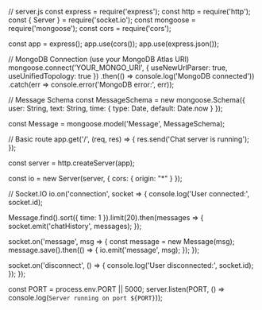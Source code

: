 // server.js
const express = require('express');
const http = require('http');
const { Server } = require('socket.io');
const mongoose = require('mongoose');
const cors = require('cors');

const app = express();
app.use(cors());
app.use(express.json());

// MongoDB Connection (use your MongoDB Atlas URI)
mongoose.connect('YOUR_MONGO_URI', { useNewUrlParser: true, useUnifiedTopology: true })
  .then(() => console.log('MongoDB connected'))
  .catch(err => console.error('MongoDB error:', err));

// Message Schema
const MessageSchema = new mongoose.Schema({
  user: String,
  text: String,
  time: { type: Date, default: Date.now }
});

const Message = mongoose.model('Message', MessageSchema);

// Basic route
app.get('/', (req, res) => {
  res.send('Chat server is running');
});

const server = http.createServer(app);

const io = new Server(server, {
  cors: { origin: "*" }
});

// Socket.IO
io.on('connection', socket => {
  console.log('User connected:', socket.id);

  Message.find().sort({ time: 1 }).limit(20).then(messages => {
    socket.emit('chatHistory', messages);
  });

  socket.on('message', msg => {
    const message = new Message(msg);
    message.save().then(() => {
      io.emit('message', msg);
    });
  });

  socket.on('disconnect', () => {
    console.log('User disconnected:', socket.id);
  });
});

const PORT = process.env.PORT || 5000;
server.listen(PORT, () => console.log(`Server running on port ${PORT}`));


# <!DOCTYPE html>
<html lang="en">
<head>
  <meta charset="UTF-8">
  <meta name="viewport" content="width=device-width, initial-scale=1.0">
  <title>Advanced Chat</title>
  <script src="https://cdn.tailwindcss.com"></script>
  <script src="https://cdn.socket.io/4.3.2/socket.io.min.js"></script>
  <script crossorigin src="https://unpkg.com/react@18/umd/react.development.js"></script>
  <script crossorigin src="https://unpkg.com/react-dom@18/umd/react-dom.development.js"></script>
  <script crossorigin src="https://unpkg.com/babel-standalone@6/babel.min.js"></script>
</head>
<body class="bg-gray-100">
  <div id="root"></div>

  <script type="text/babel">
    const socket = io("YOUR_BACKEND_URL"); // e.g. https://my-chat-backend.onrender.com

    function ChatApp() {
      const [messages, setMessages] = React.useState([]);
      const [input, setInput] = React.useState("");
      const [username, setUsername] = React.useState("");

      React.useEffect(() => {
        socket.on('chatHistory', history => setMessages(history));
        socket.on('message', msg => setMessages(prev => [...prev, msg]));
      }, []);

      function sendMessage() {
        if (input.trim()) {
          const msg = { user: username || "Guest", text: input };
          socket.emit('message', msg);
          setInput("");
        }
      }

      return (
        <div className="flex flex-col items-center justify-center h-screen">
          {!username ? (
            <div className="bg-white p-5 rounded shadow">
              <input className="border p-2 mr-2" placeholder="Enter your name"
                value={username} onChange={e => setUsername(e.target.value)} />
              <button onClick={() => username && setUsername(username)}
                className="bg-blue-500 text-white px-4 py-2 rounded">
                Join Chat
              </button>
            </div>
          ) : (
            <div className="bg-white w-full max-w-md p-5 rounded shadow flex flex-col h-[80vh]">
              <div className="flex-1 overflow-y-auto border-b mb-3">
                {messages.map((m, i) => (
                  <div key={i} className="mb-2">
                    <span className="font-bold">{m.user}: </span>{m.text}
                  </div>
                ))}
              </div>
              <div className="flex">
                <input className="border flex-1 p-2" value={input}
                  onChange={e => setInput(e.target.value)}
                  onKeyDown={e => e.key === 'Enter' && sendMessage()} />
                <button onClick={sendMessage}
                  className="bg-blue-500 text-white px-4 py-2 rounded">Send</button>
              </div>
            </div>
          )}
        </div>
      );
    }

    ReactDOM.createRoot(document.getElementById("root")).render(<ChatApp />);
  </script>
</body>
</html>
